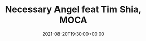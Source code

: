 ---
templateKey: event
guid: 00C9FE72-8D59-AC4A-624C-9B97ACFF89F8
date: 2021-08-20T19:30:00+00:00
eventTime: '7:30pm'
title: Necessary Angel feat Tim Shia, MOCA
artist: Necessary Angel feat Tim Shia
city: Toronto
venue: MOCA
group: The Worst Pop Band Ever
---